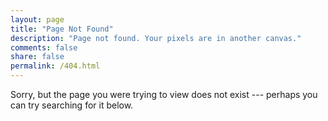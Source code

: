 ```yaml
---
layout: page
title: "Page Not Found"
description: "Page not found. Your pixels are in another canvas."
comments: false
share: false
permalink: /404.html
---  
```


Sorry, but the page you were trying to view does not exist --- perhaps you can try searching for it below.

<script type="text/javascript">
  var GOOG_FIXURL_LANG = 'en';
  var GOOG_FIXURL_SITE = '{{ site.url }}'
</script>
<script type="text/javascript"
  src="//linkhelp.clients.google.com/tbproxy/lh/wm/fixurl.js">
</script>


<script type="text/javascript" src="//qzonestyle.gtimg.cn/qzone/hybrid/app/404/search_children.js" charset="utf-8" homePageUrl="http://huangxubo.me/blog" homePageName="回到我的主页">
</script>
